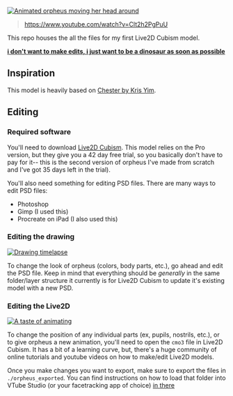[![Animated orpheus moving her head around](https://cloud-phgwn12ix-hack-club-bot.vercel.app/0ezgif.com-gif-maker.gif)](https://www.youtube.com/watch?v=Clt2h2PgPuU&list=PLEWtscELvzsSgWkDAzzClG0dx9ruWsg3S&index=2)
> https://www.youtube.com/watch?v=Clt2h2PgPuU

This repo houses the all the files for my first Live2D Cubism model.

**[i don't want to make edits, i just want to be a dinosaur as soon as possible](./orpheus_exported/README.md)**

## Inspiration

This model is heavily based on [Chester by Kris Yim](https://www.polygon.com/2021/2/18/22289309/twitch-vtuber-chester-otter-vr-kris-yim-animation).

## Editing

### Required software

You'll need to download [Live2D Cubism](http://www.live2d.com/en/download/cubism/). This model relies on the Pro version, but they give you a 42 day free trial, so you basically don't have to pay for it-- this is the second version of orpheus I've made from scratch and I've got 35 days left in the trial).

You'll also need something for editing PSD files. There are many ways to edit PSD files:

- Photoshop
- Gimp (I used this)
- Procreate on iPad (I also used this)

### Editing the drawing

[![Drawing timelapse](https://cloud-8hp54yesw-hack-club-bot.vercel.app/1ezgif.com-gif-maker.1.gif)](https://www.youtube.com/watch?v=Ojqn8RNO89Q&list=PLEWtscELvzsSgWkDAzzClG0dx9ruWsg3S&index=27)

To change the look of orpheus (colors, body parts, etc.), go ahead and edit the PSD file. Keep in mind that everything should be _generally_ in the same folder/layer structure it currently is for Live2D Cubism to update it's existing model with a new PSD.

### Editing the Live2D

[![A taste of animating](https://cloud-8hp54yesw-hack-club-bot.vercel.app/0ezgif.com-gif-maker.2.gif)](https://www.youtube.com/watch?v=1XjV7Uwj5Xk&list=PLEWtscELvzsSgWkDAzzClG0dx9ruWsg3S&index=24)

To change the position of any individual parts (ex, pupils, nostrils, etc.), or to give orpheus a new animation, you'll need to open the `cmo3` file in Live2D Cubism. It has a bit of a learning curve, but, there's a huge community of online tutorials and youtube videos on how to make/edit Live2D models.

Once you make changes you want to export, make sure to export the files in `./orpheus_exported`. You can find instructions on how to load that folder into VTube Studio (or your facetracking app of choice) [in there](./orpheus_exported/README.md)
